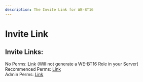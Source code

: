 ```yaml
---
description: The Invite Link for WE-BT16
---
```


# Invite Link

## Invite Links:

No Perms: [Link](%20https://discord.com/api/oauth2/authorize?client_id=771261872426582016&permissions=0&scope=bot) \(Will not generate a WE-BT16 Role in your Server\)  
Recommenced Perms: [Link](https://discord.com/api/oauth2/authorize?client_id=771261872426582016&permissions=1812462839&scope=bot)  
Admin Perms: [Link](https://discord.com/api/oauth2/authorize?client_id=771261872426582016&permissions=8&scope=bot)

